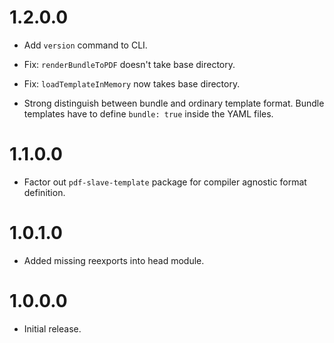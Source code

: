 1.2.0.0
=======

* Add `version` command to CLI.

* Fix: `renderBundleToPDF` doesn't take base directory.

* Fix: `loadTemplateInMemory` now takes base directory.

* Strong distinguish between bundle and ordinary template format. Bundle templates
have to define `bundle: true` inside the YAML files.

1.1.0.0
=======

* Factor out `pdf-slave-template` package for compiler agnostic format definition.

1.0.1.0
=======

* Added missing reexports into head module.

1.0.0.0
=======

* Initial release.
